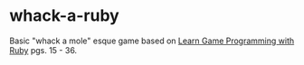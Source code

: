 # whack-a-ruby
Basic "whack a mole" esque game based on [Learn Game Programming with Ruby](https://pragprog.com/book/msgpkids/learn-game-programming-with-ruby) pgs. 15 - 36.
